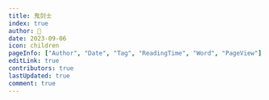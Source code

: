 ```yaml
---
title: 鬼剑士
index: true
author: 🍓
date: 2023-09-06
icon: children
pageInfo: ["Author", "Date", "Tag", "ReadingTime", "Word", "PageView"]
editLink: true
contributors: true
lastUpdated: true
comment: true
---
```

